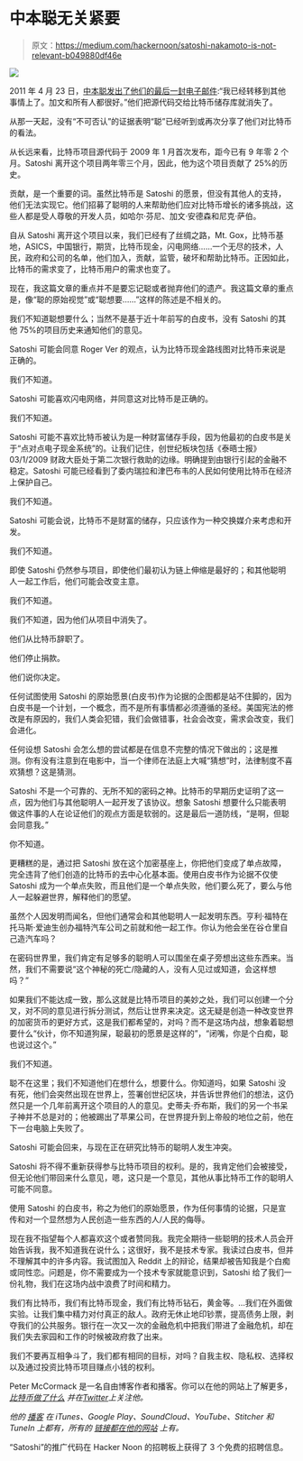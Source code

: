 # 中本聪无关紧要

> 原文：<https://medium.com/hackernoon/satoshi-nakamoto-is-not-relevant-b049880df46e>

![](img/403272f486ed09c753bbeca0e56589f2.png)

2011 年 4 月 23 日，[中本聪发出了他们的最后一封电子邮件](https://www.trustnodes.com/2017/08/12/new-satoshi-nakamoto-e-mails-revealed):“我已经转移到其他事情上了。加文和所有人都很好。”他们把源代码交给比特币储存库就消失了。

从那一天起，没有“不可否认”的证据表明“聪”已经听到或再次分享了他们对比特币的看法。

从长远来看，比特币项目源代码于 2009 年 1 月首次发布，距今已有 9 年零 2 个月。Satoshi 离开这个项目两年零三个月，因此，他为这个项目贡献了 25%的历史。

贡献，是一个重要的词。虽然比特币是 Satoshi 的愿景，但没有其他人的支持，他们无法实现它。他们招募了聪明的人来帮助他们应对比特币增长的诸多挑战，这些人都是受人尊敬的开发人员，如哈尔·芬尼、加文·安德森和尼克·萨伯。

自从 Satoshi 离开这个项目以来，我们已经有了丝绸之路，Mt. Gox，比特币基地，ASICS，中国银行，期货，比特币现金，闪电网络……一个无尽的技术，人民，政府和公司的名单，他们加入，贡献，监管，破坏和帮助比特币。正因如此，比特币的需求变了，比特币用户的需求也变了。

现在，我这篇文章的重点并不是要忘记聪或者抛弃他们的遗产。我这篇文章的重点是，像“聪的原始视觉”或“聪想要……”这样的陈述是不相关的。

我们不知道聪想要什么；当然不是基于近十年前写的白皮书，没有 Satoshi 的其他 75%的项目历史来通知他们的意见。

Satoshi 可能会同意 Roger Ver 的观点，认为比特币现金路线图对比特币来说是正确的。

我们不知道。

Satoshi 可能喜欢闪电网络，并同意这对比特币是正确的。

我们不知道。

Satoshi 可能不喜欢比特币被认为是一种财富储存手段，因为他最初的白皮书是关于“点对点电子现金系统”的。让我们记住，创世纪板块包括《泰晤士报》03/1/2009 财政大臣处于第二次银行救助的边缘。明确提到由银行引起的金融不稳定。Satoshi 可能已经看到了委内瑞拉和津巴布韦的人民如何使用比特币在经济上保护自己。

我们不知道。

Satoshi 可能会说，比特币不是财富的储存，只应该作为一种交换媒介来考虑和开发。

我们不知道。

即使 Satoshi 仍然参与项目，即使他们最初认为链上伸缩是最好的；和其他聪明人一起工作后，他们可能会改变主意。

我们不知道。

我们不知道，因为他们从项目中消失了。

他们从比特币辞职了。

他们停止捐款。

他们说你决定。

任何试图使用 Satoshi 的原始愿景(白皮书)作为论据的企图都是站不住脚的，因为白皮书是一个计划，一个概念，而不是所有事情都必须遵循的圣经。美国宪法的修改是有原因的，我们人类会犯错，我们会做错事，社会会改变，需求会改变，我们会进化。

任何设想 Satoshi 会怎么想的尝试都是在信息不完整的情况下做出的；这是推测。你有没有注意到在电影中，当一个律师在法庭上大喊“猜想”时，法律制度不喜欢猜想？这是猜测。

Satoshi 不是一个可靠的、无所不知的密码之神。比特币的早期历史证明了这一点，因为他们与其他聪明人一起开发了该协议。想象 Satoshi 想要什么只能表明做这件事的人在论证他们的观点方面是软弱的。这是最后一道防线，“是啊，但聪会同意我。”

你不知道。

更糟糕的是，通过把 Satoshi 放在这个加密基座上，你把他们变成了单点故障，完全违背了他们创造的比特币的去中心化基本面。使用白皮书作为论据不仅使 Satoshi 成为一个单点失败，而且他们是一个单点失败，他们要么死了，要么与他人一起躲避世界，解释他们的愿望。

虽然个人因发明而闻名，但他们通常会和其他聪明人一起发明东西。亨利·福特在托马斯·爱迪生创办福特汽车公司之前就和他一起工作。你认为他会坐在谷仓里自己造汽车吗？

在密码世界里，我们肯定有足够多的聪明人可以围坐在桌子旁想出这些东西来。当然，我们不需要说“这个神秘的死亡/隐藏的人，没有人见过或知道，会这样想吗？”

如果我们不能达成一致，那么这就是比特币项目的美妙之处，我们可以创建一个分叉，对不同的意见进行拆分测试，然后让世界来决定。这无疑是创造一种改变世界的加密货币的更好方式，这是我们都希望的，对吗？而不是这场内战，想象着聪想要什么“伙计，你不知道狗屎，聪最初的愿景是这样的”，“闭嘴，你是个白痴，聪也说过这个。”

我们不知道。

聪不在这里；我们不知道他们在想什么，想要什么。你知道吗，如果 Satoshi 没有死，他们会突然出现在世界上，签署创世纪区块，并告诉世界他们的想法，这仍然只是一个几年前离开这个项目的人的意见。史蒂夫·乔布斯，我们的另一个书呆子神并不总是对的；他被踢出了苹果公司，在世界提升到上帝般的地位之前，他在下一台电脑上失败了。

Satoshi 可能会回来，与现在正在研究比特币的聪明人发生冲突。

Satoshi 将不得不重新获得参与比特币项目的权利。是的，我肯定他们会被接受，但无论他们带回来什么意见，嗯，这只是一个意见，其他从事比特币工作的聪明人可能不同意。

使用 Satoshi 的白皮书，称之为他们的原始愿景，作为任何事情的论据，只是宣传和对一个显然想为人民创造一些东西的人/人民的侮辱。

现在我不指望每个人都喜欢这个或者赞同我。我完全期待一些聪明的技术人员会开始告诉我，我不知道我在说什么；这很好，我不是技术专家。我读过白皮书，但并不理解其中的许多内容。我试图加入 Reddit 上的辩论，结果却被告知我是个白痴或同性恋。问题是，你不需要成为一个技术专家就能意识到，Satoshi 给了我们一份礼物，我们在这场内战中浪费了时间和精力。

我们有比特币，我们有比特币现金，我们有比特币钻石，黄金等。…我们在外面做实验。让我们集中精力对付真正的敌人。政府无休止地印钞票，提高债务上限，剥夺我们的公共服务。银行在一次又一次的金融危机中把我们带进了金融危机，却在我们失去家园和工作的时候被政府救了出来。

我们不要再互相争斗了，我们都有相同的目标，对吗？自我主权、隐私权、选择权以及通过投资比特币项目赚点小钱的权利。

Peter McCormack 是一名自由博客作者和播客。你可以在他的网站上了解更多， [*比特币做了什么*](https://www.whatbitcoindid.com/) *并在*[*Twitter*](https://twitter.com/whatbitcoindid)*上关注他。*

*他的* [*播客*](https://www.whatbitcoindid.com/podcast/) *在 iTunes、Google Play、SoundCloud、YouTube、Stitcher 和 TuneIn 上都有，所有的* [*链接都在他的网站*](https://www.whatbitcoindid.com/podcast/) *上有。*

“Satoshi”的推广代码在 Hacker Noon 的招聘板上获得了 3 个免费的招聘信息。